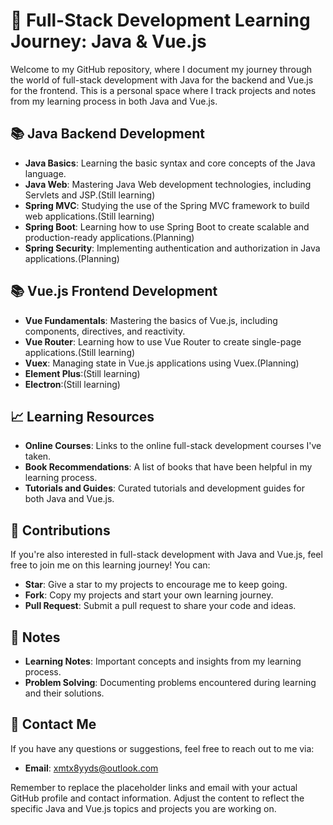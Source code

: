 # 🚀 Full-Stack Development Learning Journey: Java & Vue.js

Welcome to my GitHub repository, where I document my journey through the world of full-stack development with Java for the backend and Vue.js for the frontend. This is a personal space where I track projects and notes from my learning process in both Java and Vue.js.

## 📚 Java Backend Development

- **Java Basics**: Learning the basic syntax and core concepts of the Java language.
- **Java Web**: Mastering Java Web development technologies, including Servlets and JSP.(Still learning)
- **Spring MVC**: Studying the use of the Spring MVC framework to build web applications.(Still learning)
- **Spring Boot**: Learning how to use Spring Boot to create scalable and production-ready applications.(Planning)
- **Spring Security**: Implementing authentication and authorization in Java applications.(Planning)

## 📚 Vue.js Frontend Development

- **Vue Fundamentals**: Mastering the basics of Vue.js, including components, directives, and reactivity.
- **Vue Router**: Learning how to use Vue Router to create single-page applications.(Still learning)
- **Vuex**: Managing state in Vue.js applications using Vuex.(Planning)
- **Element Plus**:(Still learning)
- **Electron**:(Still learning)
## 📈 Learning Resources

- **Online Courses**: Links to the online full-stack development courses I've taken.
- **Book Recommendations**: A list of books that have been helpful in my learning process.
- **Tutorials and Guides**: Curated tutorials and development guides for both Java and Vue.js.

## 🤝 Contributions

If you're also interested in full-stack development with Java and Vue.js, feel free to join me on this learning journey! You can:
- **Star**: Give a star to my projects to encourage me to keep going.
- **Fork**: Copy my projects and start your own learning journey.
- **Pull Request**: Submit a pull request to share your code and ideas.

## 📝 Notes

- **Learning Notes**: Important concepts and insights from my learning process.
- **Problem Solving**: Documenting problems encountered during learning and their solutions.

## 📧 Contact Me

If you have any questions or suggestions, feel free to reach out to me via:
- **Email**: xmtx8yyds@outlook.com

Remember to replace the placeholder links and email with your actual GitHub profile and contact information. Adjust the content to reflect the specific Java and Vue.js topics and projects you are working on.

